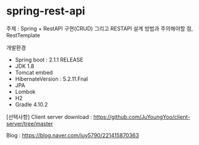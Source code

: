 # spring-rest-api

주제 : Spring + RestAPI 구현(CRUD) 그리고 RESTAPI 설계 방법과 주의해야할 점, RestTemplate

개발환경
 - Spring boot : 2.1.1 RELEASE
 - JDK 1.8
 - Tomcat embed
 - HibernateVersion : 5.2.11.Fnal
 - JPA
 - Lombok
 - H2
 - Gradle 4.10.2
 
 [선택사항] Client server download : https://github.com/JuYoungYoo/client-server/tree/master
 
 Blog : https://blog.naver.com/juy5790/221415870363
 
